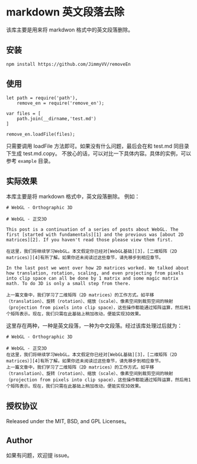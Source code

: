 # markdown 英文段落去除

该库主要是用来将 markdwon 格式中的英文段落删除。

## 安装
```
npm install https://github.com/JimmyVV/removeEn
```

## 使用
```
let path = require('path'),
    remove_en = require('remove_en');

var files = [
    path.join(__dirname,'test.md')
]

remove_en.loadFile(files);
```
只需要调用 loadFile 方法即可。如果没有什么问题，最后会在和 test.md 同目录下生成 test.md.copy。 不放心的话，可以对比一下具体内容。具体的实例，可以参考 `example` 目录。

## 实际效果
本库主要是将 markdown 格式中，英文段落删除。
例如：
```
# WebGL - Orthographic 3D

# WebGL - 正交3D

This post is a continuation of a series of posts about WebGL. The first [started with fundamentals][1] and the previous was [about 2D matrices][2]. If you haven't read those please view them first.

在这里，我们将继续学习WebGL。本文假定你已经对[WebGL基础][3]，[二维矩阵（2D matrices）][4]有所了解。如果你还未阅读过这些章节，请先移步到相应章节。

In the last post we went over how 2D matrices worked. We talked about how translation, rotation, scaling, and even projecting from pixels into clip space can all be done by 1 matrix and some magic matrix math. To do 3D is only a small step from there.

上一篇文章中，我们学习了二维矩阵（2D matrices）的工作方式。如平移（translation）、旋转（rotation）、缩放（scale）、像素空间到裁剪空间的映射（projection from pixels into clip space），这些操作都能通过矩阵运算，然后用1个矩阵表示。现在，我们只需在此基础上稍加改动，便能实现3D效果。
```
这里存在两种，一种是英文段落，一种为中文段落。经过该库处理过后就为：
```
# WebGL - Orthographic 3D

# WebGL - 正交3D
在这里，我们将继续学习WebGL。本文假定你已经对[WebGL基础][3]，[二维矩阵（2D matrices）][4]有所了解。如果你还未阅读过这些章节，请先移步到相应章节。
上一篇文章中，我们学习了二维矩阵（2D matrices）的工作方式。如平移（translation）、旋转（rotation）、缩放（scale）、像素空间到裁剪空间的映射（projection from pixels into clip space），这些操作都能通过矩阵运算，然后用1个矩阵表示。现在，我们只需在此基础上稍加改动，便能实现3D效果。
```

## 授权协议
Released under the MIT, BSD, and GPL Licenses。

## Author
如果有问题，欢迎提 issue。




